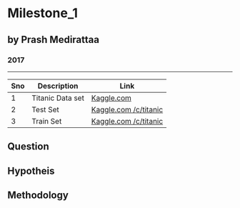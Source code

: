 # Milestone_1
## by Prash Medirattaa
### 2017



---------

|      Sno   | Description | Link  |
|--------------------|-------|-------|
|     1   |   Titanic Data set   |[Kaggle.com](https://www.kaggle.com/c/titanic) |  
|     2   |   Test Set  |[Kaggle.com /c/titanic](https://www.kaggle.com/c/titanic) |  
|     3   |   Train Set   |[Kaggle.com /c/titanic](https://www.kaggle.com/c/titanic) | 

 
 
 
 

## Question


 
 

## Hypotheis





## Methodology

